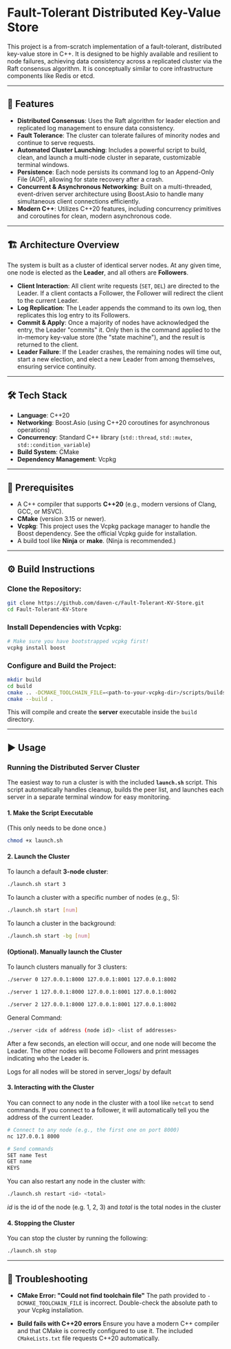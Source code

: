 # Fault-Tolerant Distributed Key-Value Store

This project is a from-scratch implementation of a fault-tolerant, distributed key-value store in C++. It is designed to be highly available and resilient to node failures, achieving data consistency across a replicated cluster via the Raft consensus algorithm. It is conceptually similar to core infrastructure components like Redis or etcd.

---

## 🚀 Features

-   **Distributed Consensus**: Uses the Raft algorithm for leader election and replicated log management to ensure data consistency.
-   **Fault Tolerance**: The cluster can tolerate failures of minority nodes and continue to serve requests.
-   **Automated Cluster Launching**: Includes a powerful script to build, clean, and launch a multi-node cluster in separate, customizable terminal windows.
-   **Persistence**: Each node persists its command log to an Append-Only File (AOF), allowing for state recovery after a crash.
-   **Concurrent & Asynchronous Networking**: Built on a multi-threaded, event-driven server architecture using Boost.Asio to handle many simultaneous client connections efficiently.
-   **Modern C++**: Utilizes C++20 features, including concurrency primitives and coroutines for clean, modern asynchronous code.

---

## 🏗 Architecture Overview

The system is built as a cluster of identical server nodes. At any given time, one node is elected as the **Leader**, and all others are **Followers**.

-   **Client Interaction**: All client write requests (`SET`, `DEL`) are directed to the Leader. If a client contacts a Follower, the Follower will redirect the client to the current Leader.
-   **Log Replication**: The Leader appends the command to its own log, then replicates this log entry to its Followers.
-   **Commit & Apply**: Once a majority of nodes have acknowledged the entry, the Leader "commits" it. Only then is the command applied to the in-memory key-value store (the "state machine"), and the result is returned to the client.
-   **Leader Failure**: If the Leader crashes, the remaining nodes will time out, start a new election, and elect a new Leader from among themselves, ensuring service continuity.

---

## 🛠 Tech Stack

-   **Language**: C++20
-   **Networking**: Boost.Asio (using C++20 coroutines for asynchronous operations)
-   **Concurrency**: Standard C++ library (`std::thread`, `std::mutex`, `std::condition_variable`)
-   **Build System**: CMake
-   **Dependency Management**: Vcpkg

---

## 🔧 Prerequisites

-   A C++ compiler that supports **C++20** (e.g., modern versions of Clang, GCC, or MSVC).
-   **CMake** (version 3.15 or newer).
-   **Vcpkg**: This project uses the Vcpkg package manager to handle the Boost dependency. See the official Vcpkg guide for installation.
-   A build tool like **Ninja** or **make**. (Ninja is recommended.)

---

## ⚙️ Build Instructions

### Clone the Repository:

```bash
git clone https://github.com/daven-c/Fault-Tolerant-KV-Store.git
cd Fault-Tolerant-KV-Store
```

### Install Dependencies with Vcpkg:

```bash
# Make sure you have bootstrapped vcpkg first!
vcpkg install boost
```

### Configure and Build the Project:

```bash
mkdir build
cd build
cmake .. -DCMAKE_TOOLCHAIN_FILE=<path-to-your-vcpkg-dir>/scripts/buildsystems/vcpkg.cmake
cmake --build .
```

This will compile and create the **server** executable inside the `build` directory.

---

## ▶️ Usage

### Running the Distributed Server Cluster

The easiest way to run a cluster is with the included **`launch.sh`** script.
This script automatically handles cleanup, builds the peer list, and launches each server in a separate terminal window for easy monitoring.

#### 1. Make the Script Executable

(This only needs to be done once.)

```bash
chmod +x launch.sh
```

#### 2. Launch the Cluster

To launch a default **3-node cluster**:

```bash
./launch.sh start 3
```

To launch a cluster with a specific number of nodes (e.g., 5):

```bash
./launch.sh start [num]
```

To launch a cluster in the background:

```bash
./launch.sh start -bg [num]
```

#### (Optional). Manually launch the Cluster

To launch clusters manually for 3 clusters:

```bash
./server 0 127.0.0.1:8000 127.0.0.1:8001 127.0.0.1:8002
```

```bash
./server 1 127.0.0.1:8000 127.0.0.1:8001 127.0.0.1:8002
```

```bash
./server 2 127.0.0.1:8000 127.0.0.1:8001 127.0.0.1:8002
```

General Command:

```bash
./server <idx of address (node id)> <list of addresses>
```

After a few seconds, an election will occur, and one node will become the Leader. The other nodes will become Followers and print messages indicating who the Leader is.

Logs for all nodes will be stored in server_logs/ by default

#### 3. Interacting with the Cluster

You can connect to any node in the cluster with a tool like `netcat` to send commands.
If you connect to a follower, it will automatically tell you the address of the current Leader.

```bash
# Connect to any node (e.g., the first one on port 8000)
nc 127.0.0.1 8000

# Send commands
SET name Test
GET name
KEYS
```

You can also restart any node in the cluster with:

```bash
./launch.sh restart <id> <total>
```

_id_ is the id of the node (e.g. 1, 2, 3) and _total_ is the total nodes in the cluster

#### 4. Stopping the Cluster

You can stop the cluster by running the following:

```bash
./launch.sh stop
```

---

## 🐛 Troubleshooting

-   **CMake Error: "Could not find toolchain file"**
    The path provided to `-DCMAKE_TOOLCHAIN_FILE` is incorrect. Double-check the absolute path to your Vcpkg installation.

-   **Build fails with C++20 errors**
    Ensure you have a modern C++ compiler and that CMake is correctly configured to use it. The included `CMakeLists.txt` file requests C++20 automatically.

